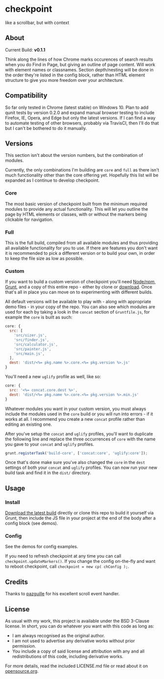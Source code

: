 checkpoint
==========

like a scrollbar, but with context

## About

Current Build: **v0.1.1**

Think along the lines of how Chrome marks occurences of search results when you do Find in Page, but giving an outline of page content. Will work with element names or classnames. Section depth/nesting will be done in the order they're listed in the config block, rather than HTML element structure to give you more freedom over your architecture.

## Compatibility

So far only tested in Chrome (latest stable) on Windows 10. Plan to add qunit tests by version 0.2.0 and expand manual browser testing to include Firefox, IE, Opera, and Edge but only the latest versions. If I can find a way to automate testing of other browsers, probably via TravisCI, then I'll do that but I can't be bothered to do it manually.

## Versions

This section isn't about the version numbers, but the combination of modules.

Currently, the only combinations I'm building are `core` and `full` as there isn't much functionality other than the core offering yet. Hopefully this list will be expanded as I continue to develop checkpoint.

### Core

The most basic version of checkpoint built from the minimum required modules to provide any actual functionality. This will let you outline the page by HTML elements or classes, with or without the markers being clickable for navigation.

### Full

This is the full build, compiled from all available modules and thus providing all available functionality for you to use. If there are features you don't want it is recommended to pick a different version or to build your own, in order to keep the file size as low as possible.

### Custom

If you want to build a custom version of checkpoint you'll need [Node/npm](https://nodejs.org/), [Grunt](http://gruntjs.com/getting-started), and a copy of this entire repo - either by clone or [download](https://github.com/Ultrabenosaurus/checkpoint/releases/latest). Once that's all in place you can move on to experimenting with different builds.

All default versions will be available to play with - along with appropriate demo files - in your copy of the repo. You can also see which modules are used for each by taking a look in the `concat` section of `Gruntfile.js`, for example the `core` is built as such:

```js
core: {
  src: [
    'src/sizer.js',
    'src/finder.js',
    'src/calculator.js',
    'src/painter.js',
    'src/main.js',
  ],
  dest: 'dist/<%= pkg.name %>.core.<%= pkg.version %>.js'
}
```

You'll need a new `uglify` profile as well, like so:

```js
core: {
  src: '<%= concat.core.dest %>',
  dest: 'dist/<%= pkg.name %>.core.<%= pkg.version %>.min.js'
}
```

Whatever modules you want in your custom version, you must always include the modules used in the `core` build or you will run into errors - if it works at all. I recommend you create a new `concat` profile rather than editing an existing one.

After you've setup the `concat` and `uglify` profiles, you'll want to duplicate the following line and replace the three occurrences of `core` with the name you gave to your `concat` and `uglify` profiles.

```js
grunt.registerTask('build-core', ['concat:core', 'uglify:core']);
```

Once that's done make sure you've also changed the `core` in the `dest` settings of both your `concat` and `uglify` profiles. You can now run your new build task and find it in the `dist/` directory.

## Usage

### Install

[Download the latest build](https://github.com/Ultrabenosaurus/checkpoint/releases/latest) directly or clone this repo to build it yourself via Grunt, then include the JS file in your project at the end of the body after a config block (see demos).

### Config

See the demos for config examples.

If you need to refresh checkpoint at any time you can call `checkpoint.updateMarkers()`. If you change the config on-the-fly and want to reboot checkpoint, call `checkpoint = new cp( chConfig );`.

## Credits

Thanks to [pazguille](https://github.com/pazguille) for his excellent scroll event handler.

## License

As usual with my work, this project is available under the BSD 3-Clause license. In short, you can do whatever you want with this code as long as:

* I am always recognised as the original author.
* I am not used to advertise any derivative works without prior permission.
* You include a copy of said license and attribution with any and all redistributions of this code, including derivative works.

For more details, read the included LICENSE.md file or read about it on [opensource.org](http://opensource.org/licenses/BSD-3-Clause).
